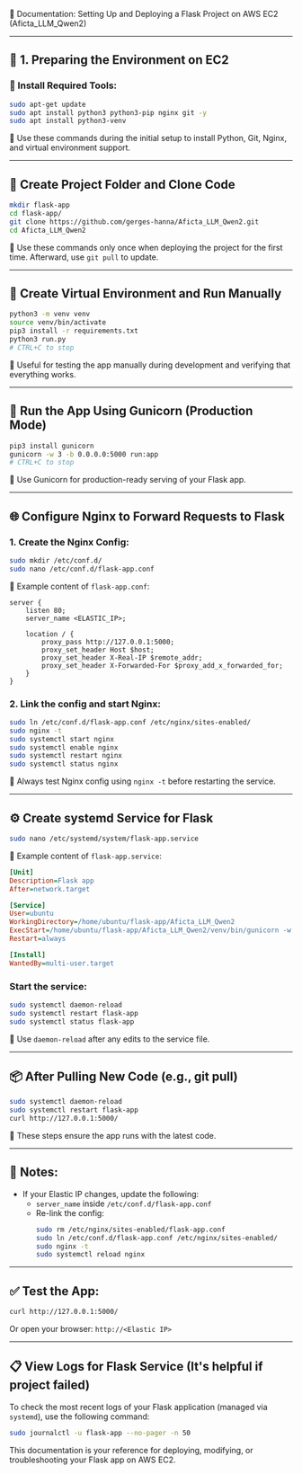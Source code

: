 
📘 Documentation: Setting Up and Deploying a Flask Project on AWS EC2 (Aficta_LLM_Qwen2)

---

## 🧱 1. Preparing the Environment on EC2

### 🔧 Install Required Tools:
```bash
sudo apt-get update
sudo apt install python3 python3-pip nginx git -y
sudo apt install python3-venv
```
📌 Use these commands during the initial setup to install Python, Git, Nginx, and virtual environment support.

---

## 📂 Create Project Folder and Clone Code

```bash
mkdir flask-app
cd flask-app/
git clone https://github.com/gerges-hanna/Aficta_LLM_Qwen2.git
cd Aficta_LLM_Qwen2 
```

📌 Use these commands only once when deploying the project for the first time. Afterward, use `git pull` to update.

---

## 🐍 Create Virtual Environment and Run Manually

```bash
python3 -m venv venv
source venv/bin/activate
pip3 install -r requirements.txt
python3 run.py
# CTRL+C to stop
```

📌 Useful for testing the app manually during development and verifying that everything works.

---

## 🚀 Run the App Using Gunicorn (Production Mode)

```bash
pip3 install gunicorn
gunicorn -w 3 -b 0.0.0.0:5000 run:app
# CTRL+C to stop
```

📌 Use Gunicorn for production-ready serving of your Flask app.

---

## 🌐 Configure Nginx to Forward Requests to Flask

### 1. Create the Nginx Config:
```bash
sudo mkdir /etc/conf.d/
sudo nano /etc/conf.d/flask-app.conf
```

📄 Example content of `flask-app.conf`:
```nginx
server {
    listen 80;
    server_name <ELASTIC_IP>;

    location / {
        proxy_pass http://127.0.0.1:5000;
        proxy_set_header Host $host;
        proxy_set_header X-Real-IP $remote_addr;
        proxy_set_header X-Forwarded-For $proxy_add_x_forwarded_for;
    }
}
```

### 2. Link the config and start Nginx:
```bash
sudo ln /etc/conf.d/flask-app.conf /etc/nginx/sites-enabled/
sudo nginx -t
sudo systemctl start nginx
sudo systemctl enable nginx
sudo systemctl restart nginx
sudo systemctl status nginx
```

📌 Always test Nginx config using `nginx -t` before restarting the service.

---

## ⚙️ Create systemd Service for Flask

```bash
sudo nano /etc/systemd/system/flask-app.service
```

📄 Example content of `flask-app.service`:
```ini
[Unit]
Description=Flask app
After=network.target

[Service]
User=ubuntu
WorkingDirectory=/home/ubuntu/flask-app/Aficta_LLM_Qwen2
ExecStart=/home/ubuntu/flask-app/Aficta_LLM_Qwen2/venv/bin/gunicorn -w 3 -b 0.0.0.0:5000 run:app
Restart=always

[Install]
WantedBy=multi-user.target
```

### Start the service:
```bash
sudo systemctl daemon-reload
sudo systemctl restart flask-app
sudo systemctl status flask-app
```

📌 Use `daemon-reload` after any edits to the service file.

---

## 📦 After Pulling New Code (e.g., git pull)

```bash
sudo systemctl daemon-reload
sudo systemctl restart flask-app
curl http://127.0.0.1:5000/
```

📌 These steps ensure the app runs with the latest code.

---

## 📌 Notes:

- If your Elastic IP changes, update the following:
  - `server_name` inside `/etc/conf.d/flask-app.conf`
  - Re-link the config:
    ```bash
    sudo rm /etc/nginx/sites-enabled/flask-app.conf
    sudo ln /etc/conf.d/flask-app.conf /etc/nginx/sites-enabled/
    sudo nginx -t
    sudo systemctl reload nginx
    ```

---

## ✅ Test the App:

```bash
curl http://127.0.0.1:5000/
```

Or open your browser: `http://<Elastic IP>`

---

## 📋 View Logs for Flask Service (It's helpful if project failed)

To check the most recent logs of your Flask application (managed via `systemd`), use the following command:

```bash
sudo journalctl -u flask-app --no-pager -n 50
```

This documentation is your reference for deploying, modifying, or troubleshooting your Flask app on AWS EC2.

